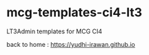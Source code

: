 # mcg-templates-ci4-lt3

LT3Admin templates for MCG CI4

back to home : https://yudhi-irawan.github.io
